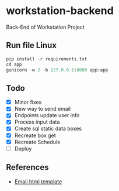 # workstation-backend

Back-End of Workstation Project

## Run file Linux

```python
pip install -r requirements.txt
cd app
gunicorn -w 2 -b 127.0.0.1:8000 app:app
```

## Todo

- [X] Minor fixes
- [X] New way to send email
- [X] Endpoints update user info
- [X] Process input data
- [X] Create sql static data boxes
- [x] Recreate box get
- [X] Recreate Schedule
- [ ] Deploy

## References

- [Email html template](https://beefree.io/templates/)
